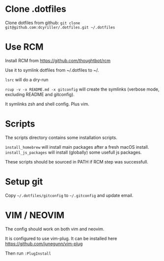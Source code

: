 # Clone .dotfiles

Clone dotfiles from github:
`git clone git@github.com:dcyriller/.dotfiles.git ~/.dotfiles`


# Use RCM

Install RCM from https://github.com/thoughtbot/rcm

Use it to symlink dotfiles from ~/.dotfiles to ~/.

`lsrc` will do a dry-run

`rcup -v -x README.md -x gitconfig` will create the symlinks (verbose mode,
excluding README and gitconfig).

It symlinks zsh and shell config. Plus vim.


# Scripts

The scripts directory contains some installation scripts.

`ìnstall_homebrew` will install main packages after a fresh macOS install.
`install_js_packages` will install (globally) some usefull js packages.

These scripts should be sourced in PATH if RCM step was successfull.


# Setup git

Copy `~/.dotfiles/gitconfig` to `~/.gitconfig` and update email.

# VIM / NEOVIM

The config should work on both vim and neovim.

It is configured to use vim-plug.
It can be installed here https://github.com/junegunn/vim-plug

Then run `:PlugInstall`
